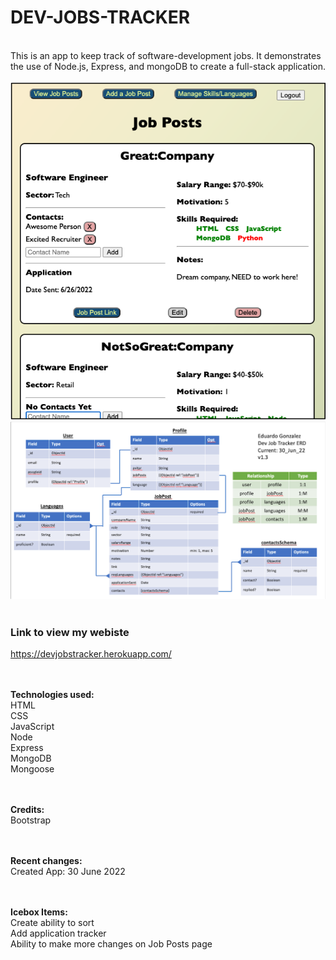 # DEV-JOBS-TRACKER
</br>
This is an app to keep track of software-development jobs. It demonstrates the use of Node.js, Express, and mongoDB to create a full-stack application.</br>
</br>
<img src="assets/../public/assets/images/devJobTracker-screenshot.png" alt="Website Screenshot.">
<img src="assets/../public/assets/images/devJobTracker-rel-chart.png" alt="Website Screenshot.">
</br></br>

### Link to view my webiste</br>
https://devjobstracker.herokuapp.com/</br>
</br></br>

__Technologies used:__</br>
HTML</br>
CSS</br>
JavaScript</br>
Node</br>
Express</br>
MongoDB</br>
Mongoose</br>
</br></br>

__Credits:__</br>
Bootstrap</br>
</br></br>

__Recent changes:__</br>
Created App: 30 June 2022</br>
</br></br>

__Icebox Items:__</br>
Create ability to sort</br>
Add application tracker</br>
Ability to make more changes on Job Posts page</br>
